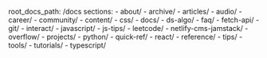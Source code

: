 root_docs_path: /docs
sections:
    - about/
    - archive/
    - articles/
    - audio/
    - career/
    - community/
    - content/
    - css/
    - docs/
    - ds-algo/
    - faq/
    - fetch-api/
    - git/
    - interact/
    - javascript/
    - js-tips/
    - leetcode/
    - netlify-cms-jamstack/
    - overflow/
    - projects/
    - python/
    - quick-ref/
    - react/
    - reference/
    - tips/
    - tools/
    - tutorials/
    - typescript/